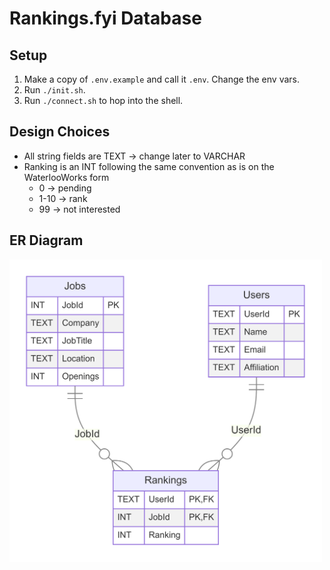 # Rankings.fyi Database

## Setup
1. Make a copy of `.env.example` and call it `.env`. Change the env vars.
2. Run `./init.sh`.
3. Run `./connect.sh` to hop into the shell.

## Design Choices
- All string fields are TEXT -> change later to VARCHAR
- Ranking is an INT following the same convention as is on the WaterlooWorks form
    - 0 -> pending
    - 1-10 -> rank
    - 99 -> not interested

## ER Diagram
<img src="assets/ER.png" alt="ER Diagram" style="max-width: 500px;">
